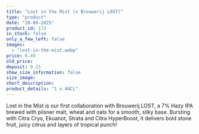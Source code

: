 ```yaml
---
title: "Lost in the Mist (x Brouwerij LOST)"
type: "product"
date: "20-08-2025"
product_id: 172
in_stock: false
only_a_few_left: false
images:
  - "lost-in-the-mist.webp"
price: 6.49
old_price:
deposit: 0.15
show_size_information: false
size_image:
short_description:
product_details: "1 x 44CL"
---
```


Lost in the Mist is our first collaboration with Brouwerij LOST, a 7% Hazy IPA brewed with pilsner malt, wheat and oats for a smooth, silky base. Bursting with Citra Cryo, Ekuanot, Strata and Citra HyperBoost, it delivers bold stone fruit, juicy citrus and layers of tropical punch!
